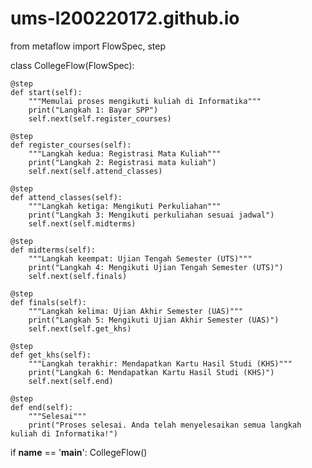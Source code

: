 # ums-l200220172.github.io
from metaflow import FlowSpec, step

class CollegeFlow(FlowSpec):

    @step
    def start(self):
        """Memulai proses mengikuti kuliah di Informatika"""
        print("Langkah 1: Bayar SPP")
        self.next(self.register_courses)

    @step
    def register_courses(self):
        """Langkah kedua: Registrasi Mata Kuliah"""
        print("Langkah 2: Registrasi mata kuliah")
        self.next(self.attend_classes)

    @step
    def attend_classes(self):
        """Langkah ketiga: Mengikuti Perkuliahan"""
        print("Langkah 3: Mengikuti perkuliahan sesuai jadwal")
        self.next(self.midterms)

    @step
    def midterms(self):
        """Langkah keempat: Ujian Tengah Semester (UTS)"""
        print("Langkah 4: Mengikuti Ujian Tengah Semester (UTS)")
        self.next(self.finals)

    @step
    def finals(self):
        """Langkah kelima: Ujian Akhir Semester (UAS)"""
        print("Langkah 5: Mengikuti Ujian Akhir Semester (UAS)")
        self.next(self.get_khs)

    @step
    def get_khs(self):
        """Langkah terakhir: Mendapatkan Kartu Hasil Studi (KHS)"""
        print("Langkah 6: Mendapatkan Kartu Hasil Studi (KHS)")
        self.next(self.end)

    @step
    def end(self):
        """Selesai"""
        print("Proses selesai. Anda telah menyelesaikan semua langkah kuliah di Informatika!")

if __name__ == '__main__':
    CollegeFlow()
